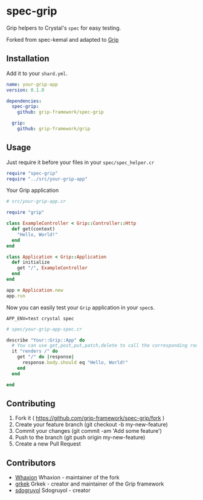 # spec-grip

Grip helpers to Crystal's `spec` for easy testing.

Forked from spec-kemal and adapted to [Grip](https://github.com/grip-framework/grip)

## Installation

Add it to your `shard.yml`.

```yaml
name: your-grip-app
version: 0.1.0

dependencies:
  spec-grip:
    github: grip-framework/spec-grip

  grip:
    github: grip-framework/grip
```

## Usage

Just require it before your files in your `spec/spec_helper.cr`

```ruby
require "spec-grip"
require "../src/your-grip-app"
```

Your Grip application

```ruby
# src/your-grip-app.cr

require "grip"

class ExampleController < Grip::Controller::Http
  def get(context)
    "Hello, World!"
  end
end

class Application < Grip::Application
  def initialize
    get "/", ExampleController
  end
end

app = Application.new
app.run
```

Now you can easily test your `Grip` application in your `spec`s.

```
APP_ENV=test crystal spec
```

```ruby
# spec/your-grip-app-spec.cr

describe "Your::Grip::App" do
  # You can use get,post,put,patch,delete to call the corresponding route.
  it "renders /" do
    get "/" do |response|
      response.body.should eq "Hello, World!"
    end
  end

end
```

## Contributing

1. Fork it ( https://github.com/grip-framework/spec-grip/fork )
2. Create your feature branch (git checkout -b my-new-feature)
3. Commit your changes (git commit -am 'Add some feature')
4. Push to the branch (git push origin my-new-feature)
5. Create a new Pull Request

## Contributors

- [Whaxion](https://github.com/Whaxion) Whaxion - maintainer of the fork
- [grkek](https://github.com/grkek) Grkek - creator and maintainer of the Grip framework
- [sdogruyol](https://github.com/sdogruyol) Sdogruyol - creator
